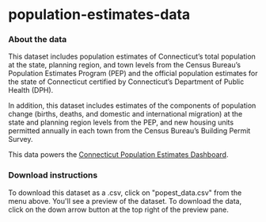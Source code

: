 # population-estimates-data

### About the data

This dataset includes population estimates of Connecticut’s total population at the state, planning region, and town levels from the Census Bureau’s Population Estimates
Program (PEP) and the official population estimates for the state of Connecticut certified by Connecticut’s Department of Public Health (DPH).


In addition, this dataset includes estimates of the components of population change (births, deaths, and domestic and international migration) at the state and planning region
levels from the PEP, and new housing units permitted annually in each town from the Census Bureau’s Building Permit Survey.

This data powers the [Connecticut Population Estimates Dashboard](https://public.tableau.com/app/profile/connecticut.state.data.center/viz/ConnecticutPopulationEstimatesJuly2024/PEPDashboard).

### Download instructions

To download this dataset as a .csv, click on "popest_data.csv" from the menu above. You'll see a preview of the dataset. To download the data, click on the down arrow button at the top right of the preview pane.
